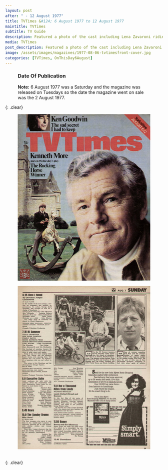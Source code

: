 ```yaml
---
layout: post
after: " - 12 August 1977"
title: TVTimes &#124; 6 August 1977 to 12 August 1977
maintitle: TVTimes
subtitle: TV Guide
description: Featured a photo of the cast including Lena Zavaroni riding bikes in the listing for Hi! Summer.
media: TVTimes
post_description: Featured a photo of the cast including Lena Zavaroni riding bikes in the listing for Hi! Summer.
image: /assets/images/magazines/1977-08-06-tvtimesfront-cover.jpg
categories: [TVTimes, OnThisDay6August]
---
```


<figure class="fig3">
<figcaption>
<h3>Date Of Publication</h3>
<strong>Note:</strong> 6 August 1977 was a Saturday and the magazine was released on Tuesdays so the date the magazine went on sale was the 2 August 1977.
</figcaption>
</figure>

{: .clear}

<figure class="fig1">
<a href="/assets/images/magazines/1977-08-06-tvtimesfront-cover.jpg"><img src="/assets/images/magazines/1977-08-06-tvtimesfront-cover.jpg" class="full-width zoom-in" /></a>
</figure>

<figure class="fig2">
<a href="/assets/images/magazines/1977-08-06-tvtimes-page-29.jpg"><img src="/assets/images/magazines/1977-08-06-tvtimes-page-29.jpg" class="full-width zoom-in" /></a>
</figure>

<br />{: .clear}

